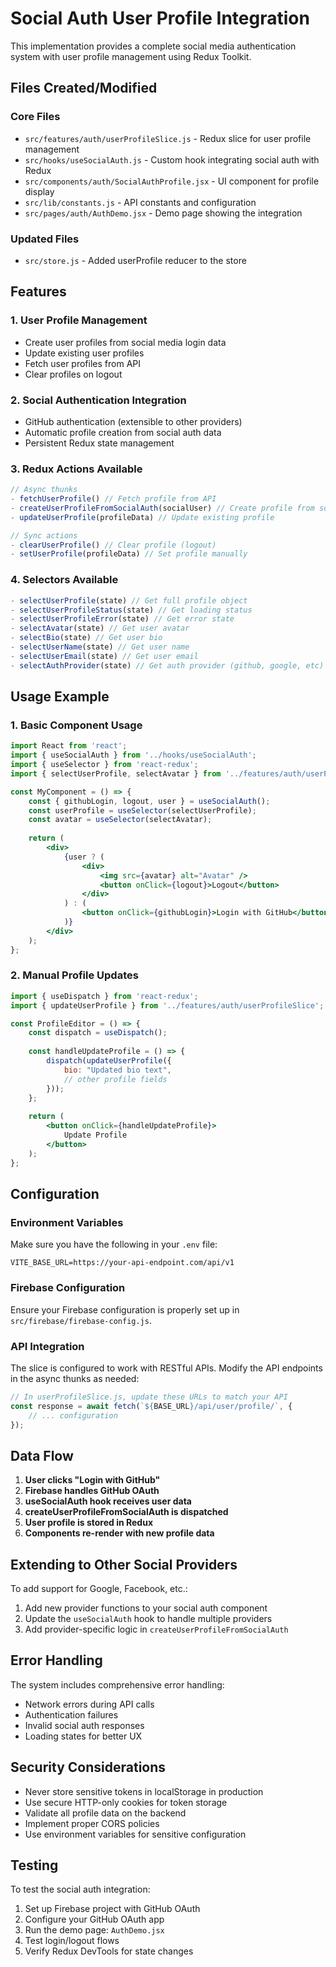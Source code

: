 # Social Auth User Profile Integration

This implementation provides a complete social media authentication system with user profile management using Redux Toolkit.

## Files Created/Modified

### Core Files
- `src/features/auth/userProfileSlice.js` - Redux slice for user profile management
- `src/hooks/useSocialAuth.js` - Custom hook integrating social auth with Redux
- `src/components/auth/SocialAuthProfile.jsx` - UI component for profile display
- `src/lib/constants.js` - API constants and configuration
- `src/pages/auth/AuthDemo.jsx` - Demo page showing the integration

### Updated Files
- `src/store.js` - Added userProfile reducer to the store

## Features

### 1. User Profile Management
- Create user profiles from social media login data
- Update existing user profiles
- Fetch user profiles from API
- Clear profiles on logout

### 2. Social Authentication Integration
- GitHub authentication (extensible to other providers)
- Automatic profile creation from social auth data
- Persistent Redux state management

### 3. Redux Actions Available
```javascript
// Async thunks
- fetchUserProfile() // Fetch profile from API
- createUserProfileFromSocialAuth(socialUser) // Create profile from social auth
- updateUserProfile(profileData) // Update existing profile

// Sync actions
- clearUserProfile() // Clear profile (logout)
- setUserProfile(profileData) // Set profile manually
```

### 4. Selectors Available
```javascript
- selectUserProfile(state) // Get full profile object
- selectUserProfileStatus(state) // Get loading status
- selectUserProfileError(state) // Get error state
- selectAvatar(state) // Get user avatar
- selectBio(state) // Get user bio
- selectUserName(state) // Get user name
- selectUserEmail(state) // Get user email  
- selectAuthProvider(state) // Get auth provider (github, google, etc)
```

## Usage Example

### 1. Basic Component Usage
```jsx
import React from 'react';
import { useSocialAuth } from '../hooks/useSocialAuth';
import { useSelector } from 'react-redux';
import { selectUserProfile, selectAvatar } from '../features/auth/userProfileSlice';

const MyComponent = () => {
    const { githubLogin, logout, user } = useSocialAuth();
    const userProfile = useSelector(selectUserProfile);
    const avatar = useSelector(selectAvatar);
    
    return (
        <div>
            {user ? (
                <div>
                    <img src={avatar} alt="Avatar" />
                    <button onClick={logout}>Logout</button>
                </div>
            ) : (
                <button onClick={githubLogin}>Login with GitHub</button>
            )}
        </div>
    );
};
```

### 2. Manual Profile Updates
```jsx
import { useDispatch } from 'react-redux';
import { updateUserProfile } from '../features/auth/userProfileSlice';

const ProfileEditor = () => {
    const dispatch = useDispatch();
    
    const handleUpdateProfile = () => {
        dispatch(updateUserProfile({
            bio: "Updated bio text",
            // other profile fields
        }));
    };
    
    return (
        <button onClick={handleUpdateProfile}>
            Update Profile
        </button>
    );
};
```

## Configuration

### Environment Variables
Make sure you have the following in your `.env` file:
```
VITE_BASE_URL=https://your-api-endpoint.com/api/v1
```

### Firebase Configuration
Ensure your Firebase configuration is properly set up in `src/firebase/firebase-config.js`.

### API Integration
The slice is configured to work with RESTful APIs. Modify the API endpoints in the async thunks as needed:

```javascript
// In userProfileSlice.js, update these URLs to match your API
const response = await fetch(`${BASE_URL}/api/user/profile/`, {
    // ... configuration
});
```

## Data Flow

1. **User clicks "Login with GitHub"**
2. **Firebase handles GitHub OAuth**
3. **useSocialAuth hook receives user data**
4. **createUserProfileFromSocialAuth is dispatched**
5. **User profile is stored in Redux**
6. **Components re-render with new profile data**

## Extending to Other Social Providers

To add support for Google, Facebook, etc.:

1. Add new provider functions to your social auth component
2. Update the `useSocialAuth` hook to handle multiple providers
3. Add provider-specific logic in `createUserProfileFromSocialAuth`

## Error Handling

The system includes comprehensive error handling:
- Network errors during API calls
- Authentication failures
- Invalid social auth responses
- Loading states for better UX

## Security Considerations

- Never store sensitive tokens in localStorage in production
- Use secure HTTP-only cookies for token storage
- Validate all profile data on the backend
- Implement proper CORS policies
- Use environment variables for sensitive configuration

## Testing

To test the social auth integration:

1. Set up Firebase project with GitHub OAuth
2. Configure your GitHub OAuth app
3. Run the demo page: `AuthDemo.jsx`
4. Test login/logout flows
5. Verify Redux DevTools for state changes
